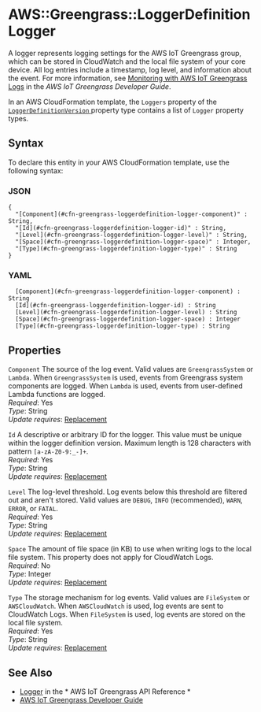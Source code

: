 # AWS::Greengrass::LoggerDefinition Logger<a name="aws-properties-greengrass-loggerdefinition-logger"></a>

<a name="aws-properties-greengrass-loggerdefinition-logger-description"></a>A logger represents logging settings for the AWS IoT Greengrass group, which can be stored in CloudWatch and the local file system of your core device\. All log entries include a timestamp, log level, and information about the event\. For more information, see [Monitoring with AWS IoT Greengrass Logs](https://docs.aws.amazon.com/greengrass/latest/developerguide/greengrass-logs-overview.html) in the *AWS IoT Greengrass Developer Guide*\.

<a name="aws-properties-greengrass-loggerdefinition-logger-inheritance"></a> In an AWS CloudFormation template, the `Loggers` property of the [ `LoggerDefinitionVersion` ](https://docs.aws.amazon.com/AWSCloudFormation/latest/UserGuide/aws-properties-greengrass-loggerdefinition-loggerdefinitionversion.html) property type contains a list of `Logger` property types\.

## Syntax<a name="aws-properties-greengrass-loggerdefinition-logger-syntax"></a>

To declare this entity in your AWS CloudFormation template, use the following syntax:

### JSON<a name="aws-properties-greengrass-loggerdefinition-logger-syntax.json"></a>

```
{
  "[Component](#cfn-greengrass-loggerdefinition-logger-component)" : String,
  "[Id](#cfn-greengrass-loggerdefinition-logger-id)" : String,
  "[Level](#cfn-greengrass-loggerdefinition-logger-level)" : String,
  "[Space](#cfn-greengrass-loggerdefinition-logger-space)" : Integer,
  "[Type](#cfn-greengrass-loggerdefinition-logger-type)" : String
}
```

### YAML<a name="aws-properties-greengrass-loggerdefinition-logger-syntax.yaml"></a>

```
﻿  [Component](#cfn-greengrass-loggerdefinition-logger-component) : String
﻿  [Id](#cfn-greengrass-loggerdefinition-logger-id) : String
﻿  [Level](#cfn-greengrass-loggerdefinition-logger-level) : String
﻿  [Space](#cfn-greengrass-loggerdefinition-logger-space) : Integer
﻿  [Type](#cfn-greengrass-loggerdefinition-logger-type) : String
```

## Properties<a name="aws-properties-greengrass-loggerdefinition-logger-properties"></a>

`Component`  <a name="cfn-greengrass-loggerdefinition-logger-component"></a>
The source of the log event\. Valid values are `GreengrassSystem` or `Lambda`\. When `GreengrassSystem` is used, events from Greengrass system components are logged\. When `Lambda` is used, events from user\-defined Lambda functions are logged\.  
*Required*: Yes  
*Type*: String  
*Update requires*: [Replacement](https://docs.aws.amazon.com/AWSCloudFormation/latest/UserGuide/using-cfn-updating-stacks-update-behaviors.html#update-replacement)

`Id`  <a name="cfn-greengrass-loggerdefinition-logger-id"></a>
A descriptive or arbitrary ID for the logger\. This value must be unique within the logger definition version\. Maximum length is 128 characters with pattern `[a-zA-Z0-9:_-]+`\.  
*Required*: Yes  
*Type*: String  
*Update requires*: [Replacement](https://docs.aws.amazon.com/AWSCloudFormation/latest/UserGuide/using-cfn-updating-stacks-update-behaviors.html#update-replacement)

`Level`  <a name="cfn-greengrass-loggerdefinition-logger-level"></a>
The log\-level threshold\. Log events below this threshold are filtered out and aren't stored\. Valid values are `DEBUG`, `INFO` \(recommended\), `WARN`, `ERROR`, or `FATAL`\.  
*Required*: Yes  
*Type*: String  
*Update requires*: [Replacement](https://docs.aws.amazon.com/AWSCloudFormation/latest/UserGuide/using-cfn-updating-stacks-update-behaviors.html#update-replacement)

`Space`  <a name="cfn-greengrass-loggerdefinition-logger-space"></a>
The amount of file space \(in KB\) to use when writing logs to the local file system\. This property does not apply for CloudWatch Logs\.  
*Required*: No  
*Type*: Integer  
*Update requires*: [Replacement](https://docs.aws.amazon.com/AWSCloudFormation/latest/UserGuide/using-cfn-updating-stacks-update-behaviors.html#update-replacement)

`Type`  <a name="cfn-greengrass-loggerdefinition-logger-type"></a>
The storage mechanism for log events\. Valid values are `FileSystem` or `AWSCloudWatch`\. When `AWSCloudWatch` is used, log events are sent to CloudWatch Logs\. When `FileSystem` is used, log events are stored on the local file system\.  
*Required*: Yes  
*Type*: String  
*Update requires*: [Replacement](https://docs.aws.amazon.com/AWSCloudFormation/latest/UserGuide/using-cfn-updating-stacks-update-behaviors.html#update-replacement)

## See Also<a name="aws-properties-greengrass-loggerdefinition-logger--seealso"></a>
+  [Logger](https://docs.aws.amazon.com/greengrass/latest/apireference/definitions-logger.html) in the * AWS IoT Greengrass API Reference * 
+  [AWS IoT Greengrass Developer Guide](https://docs.aws.amazon.com/greengrass/latest/developerguide/) 